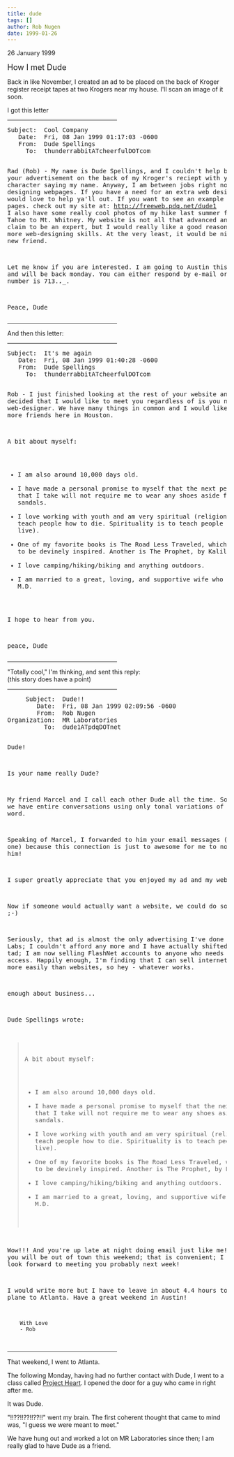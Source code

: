 ```yaml
---
title: dude
tags: []
author: Rob Nugen
date: 1999-01-26
---
```


<p class=date>26 January 1999</p>

<p><font size="+1">How I met Dude</font>

<p>Back in like November, I created an ad to be placed on the back of Kroger register receipt tapes at two Krogers near my house. I'll scan an image of it soon.

<p>I got this letter

<p><hr align="left" width="50%">
<pre>
Subject:  Cool Company
   Date:  Fri, 08 Jan 1999 01:17:03 -0600
   From:  Dude Spellings <dude1ATpdqDOTnet>
     To:  thunderrabbitATcheerfulDOTcom



Rad (Rob) - My name is Dude Spellings, and I couldn't help but notice
your advertisement on the back of my Kroger's reciept with your cartoon
character saying my name.  Anyway, I am between jobs right now and into
designing webpages.  If you have a need for an extra web designer, I
would love to help ya'll out.  If you want to see an example of one of
my pages. check out my site at:
<a href="http://freeweb.pdq.net/dude1">http://freeweb.pdq.net/dude1</a>
I also have some really cool photos of my hike last summer from Lake
Tahoe to Mt. Whitney.  My website is not all that advanced and I don't
claim to be an expert, but I would really like a good reason to lern
more web-designing skills.  At the very least, it would be nice to make
a new friend.

Let me know if you are interested.  I am going to Austin this weekend
and will be back monday.  You can either respond by e-mail or phone.  My
number is 713.___.____.

Peace,
Dude
</pre>
<p><hr align="left" width="50%">

<p>And then this letter:

<p><hr align="left" width="50%">
<pre>
Subject:  It's me again
   Date:  Fri, 08 Jan 1999 01:40:28 -0600
   From:  Dude Spellings <dude1ATpdqDOTnet>
     To:  thunderrabbitATcheerfulDOTcom



Rob - I just finished looking at the rest of your website and have
decided that I would like to meet you regardless of is you need another
web-designer.  We have many things in common and I would like to make
more friends here in Houston.

A bit about myself:
- I am also around 10,000 days old.
- I have made a personal promise to myself that the next permanent job
that I take will not require me to wear any shoes aside from sandals.
- I love working with youth and am very spiritual (religion is to teach
people how to die.  Spirituality is to teach people how to live).
- One of my favorite books is The Road Less Traveled, which I believe to
be devinely inspired.  Another is The Prophet, by Kalil Gibran
- I love camping/hiking/biking and anything outdoors.
- I am married to a great, loving, and supportive wife who is also an
M.D.

I hope to hear from you.

peace,
Dude
</pre>
<p><hr align="left" width="50%">

<p>"Totally cool," I'm thinking, and sent this reply:   
<br>(this story does have a point)

<p><hr align="left" width="50%">
<pre>
     Subject:  Dude!!
        Date:  Fri, 08 Jan 1999 02:09:56 -0600
        From:  Rob Nugen <thunderrabbitATcheerfulDOTcom>
Organization:  MR Laboratories
          To:  dude1ATpdqDOTnet
 

Dude!

Is your name really Dude?

My friend Marcel and I call each other Dude all the time.  Sometimes we
have entire conversations using only tonal variations of this word.

Speaking of Marcel, I forwarded to him your email messages (and this
one) because this connection is just to awesome for me to not tell him!

I super greatly appreciate that you enjoyed my ad and my website!

Now if someone would actually want a website, we could do some work! 
;-)  

Seriously, that ad is almost the only advertising I've done for MR Labs;
I couldn't afford any more and I have actually shifted focus a tad; I am
now selling FlashNet accounts to anyone who needs internet access.
Happily enough, I'm finding that I can sell internet accounts more
easily than websites, so hey - whatever works.

enough about business...

Dude Spellings wrote:

> A bit about myself:
> - I am also around 10,000 days old.
> - I have made a personal promise to myself that the next permanent job
> that I take will not require me to wear any shoes aside from sandals.
> - I love working with youth and am very spiritual (religion is to teach
> people how to die.  Spirituality is to teach people how to live).
> - One of my favorite books is The Road Less Traveled, which I believe to
> be devinely inspired.  Another is The Prophet, by Kalil Gibran
> - I love camping/hiking/biking and anything outdoors.
> - I am married to a great, loving, and supportive wife who is also an
> M.D.

Wow!!!  And you're up late at night doing email just like me!  I hear
you will be out of town this weekend; that is convenient; I will too. I
look forward to meeting you probably next week!

I would write more but I have to leave in about 4.4 hours to catch a
plane to Atlanta.  Have a great weekend in Austin!

        With Love
        - Rob

</pre>
<p><hr align="left" width="50%">

<p>That weekend, I went to Atlanta.

<p>The following Monday, having had no further contact with Dude, I
went to a class called <a
href="http://www.jeffdurstconsulting.com/heart.htm">Project
Heart</a>. I opened the door for a guy who came in right after me.

<p>It was Dude.

<p>"!!??!!??!!??!!" went my brain.  The first coherent thought that came to mind was, "I guess we were meant to meet."

<p>We have hung out and worked a lot on MR Laboratories since then; I am really glad to have Dude as a friend.
